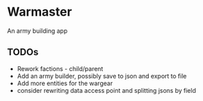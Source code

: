 # Warmaster

An army building app

## TODOs
+  Rework factions - child/parent
+ Add an army builder, possibly save to json and export to file
+ Add more entities for the wargear
+ consider rewriting data access point and splitting jsons by field

